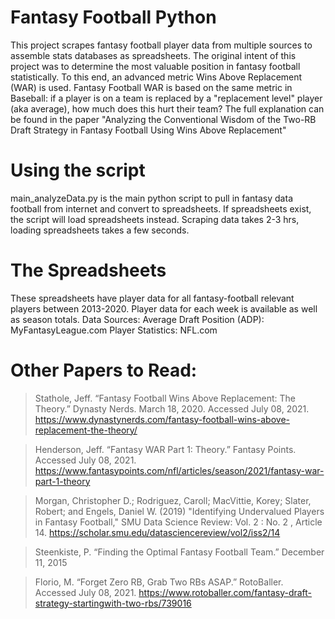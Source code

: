 # Fantasy Football Python
This project scrapes fantasy football player data from multiple sources to assemble stats databases as spreadsheets.
The original intent of this project was to determine the most valuable position in fantasy football statistically. To this end, an advanced metric Wins Above Replacement (WAR) is used. Fantasy Football WAR is based on the same metric in Baseball: if a player is on a team is replaced by a "replacement level" player (aka average), how much does this hurt their team? The full explanation can be found in the paper "Analyzing the Conventional Wisdom of the Two-RB Draft Strategy in Fantasy Football Using Wins Above Replacement"

# Using the script
main_analyzeData.py is the main python script to pull in fantasy data football from internet and convert to spreadsheets. 
If spreadsheets exist, the script will load spreadsheets instead. Scraping data takes 2-3 hrs, loading spreadsheets takes a few seconds.

# The Spreadsheets
These spreadsheets have player data for all fantasy-football relevant players between 2013-2020.
Player data for each week is available as well as season totals.
Data Sources:
  Average Draft Position (ADP): MyFantasyLeague.com
  Player Statistics: NFL.com
  
# Other Papers to Read:
  > Stathole, Jeff. “Fantasy Football Wins Above Replacement: The Theory.” Dynasty Nerds. March 18, 2020. Accessed July 08, 2021.
https://www.dynastynerds.com/fantasy-football-wins-above-replacement-the-theory/

  > Henderson, Jeff. “Fantasy WAR Part 1: Theory.” Fantasy Points. Accessed July 08, 2021.
https://www.fantasypoints.com/nfl/articles/season/2021/fantasy-war-part-1-theory

  > Morgan, Christopher D.; Rodriguez, Caroll; MacVittie, Korey; Slater, Robert; and Engels, Daniel W. (2019) "Identifying Undervalued Players in
Fantasy Football," SMU Data Science Review: Vol. 2 : No. 2 , Article 14. https://scholar.smu.edu/datasciencereview/vol2/iss2/14

  > Steenkiste, P. “Finding the Optimal Fantasy Football Team.” December 11, 2015
  
  > Florio, M. “Forget Zero RB, Grab Two RBs ASAP.” RotoBaller. Accessed July 08, 2021. https://www.rotoballer.com/fantasy-draft-strategy-startingwith-two-rbs/739016
  


